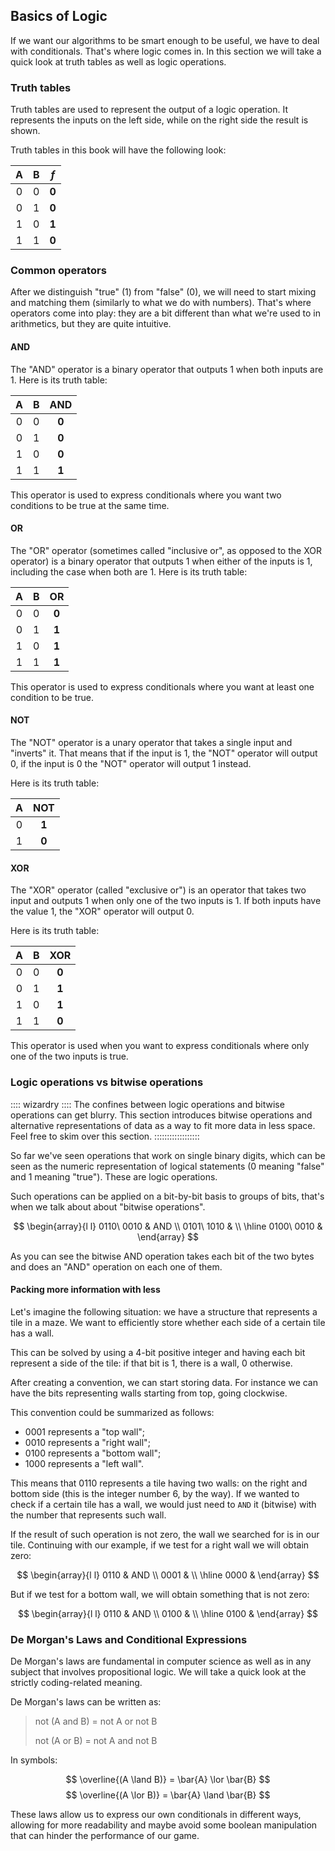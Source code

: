 Basics of Logic
---------------

If we want our algorithms to be smart enough to be useful, we have to deal with conditionals. That's where logic comes in. In this section we will take a quick look at truth tables as well as logic operations.

### Truth tables

Truth tables are used to represent the output of a logic operation. It represents the inputs on the left side, while on the right side the result is shown.

Truth tables in this book will have the following look:

| A   | B   | **$f$** |
| :-: | :-: | :-----: |
| 0   | 0   | **0**   |
| 0   | 1   | **0**   |
| 1   | 0   | **1**   |
| 1   | 1   | **0**   |

### Common operators

After we distinguish "true" (1) from "false" (0), we will need to start mixing and matching them (similarly to what we do with numbers). That's where operators come into play: they are a bit different than what we're used to in arithmetics, but they are quite intuitive.

#### AND

The "AND" operator is a binary operator that outputs 1 when both inputs are 1. Here is its truth table:

| A   | B   | **AND** |
| :-: | :-: | :-----: |
| 0   | 0   | **0**   |
| 0   | 1   | **0**   |
| 1   | 0   | **0**   |
| 1   | 1   | **1**   |

This operator is used to express conditionals where you want two conditions to be true at the same time.

#### OR

The "OR" operator (sometimes called "inclusive or", as opposed to the XOR operator) is a binary operator that outputs 1 when either of the inputs is 1, including the case when both are 1. Here is its truth table:

| A   | B   | **OR**  |
| :-: | :-: | :-----: |
| 0   | 0   | **0**   |
| 0   | 1   | **1**   |
| 1   | 0   | **1**   |
| 1   | 1   | **1**   |

This operator is used to express conditionals where you want at least one condition to be true.

#### NOT

The "NOT" operator is a unary operator that takes a single input and "inverts" it. That means that if the input is 1, the "NOT" operator will output 0, if the input is 0 the "NOT" operator will output 1 instead.

Here is its truth table:

| A   | **NOT** |
| :-: | :-----: |
| 0   | **1**   |
| 1   | **0**   |

#### XOR

The "XOR" operator (called "exclusive or") is an operator that takes two input and outputs 1 when only one of the two inputs is 1. If both inputs have the value 1, the "XOR" operator will output 0.

Here is its truth table:

| A   | B   | **XOR** |
| :-: | :-: | :-----: |
| 0   | 0   | **0**   |
| 0   | 1   | **1**   |
| 1   | 0   | **1**   |
| 1   | 1   | **0**   |

This operator is used when you want to express conditionals where only one of the two inputs is true.

### Logic operations vs bitwise operations

:::: wizardry ::::
The confines between logic operations and bitwise operations can get blurry. This section introduces bitwise operations and alternative representations of data as a way to fit more data in less space. Feel free to skim over this section.
::::::::::::::::::

So far we've seen operations that work on single binary digits, which can be seen as the numeric representation of logical statements (0 meaning "false" and 1 meaning "true"). These are logic operations.

Such operations can be applied on a bit-by-bit basis to groups of bits, that's when we talk about about "bitwise operations".

$$
\begin{array}{l l}
0110\ 0010  & AND \\
0101\ 1010 & \\ \hline
0100\ 0010 &
\end{array}
$$

As you can see the bitwise AND operation takes each bit of the two bytes and does an "AND" operation on each one of them.

#### Packing more information with less

Let's imagine the following situation: we have a structure that represents a tile in a maze. We want to efficiently store whether each side of a certain tile has a wall.

This can be solved by using a 4-bit positive integer and having each bit represent a side of the tile: if that bit is 1, there is a wall, 0 otherwise.

After creating a convention, we can start storing data. For instance we can have the bits representing walls starting from top, going clockwise.

This convention could be summarized as follows:

- $0001$ represents a "top wall";
- $0010$ represents a "right wall";
- $0100$ represents a "bottom wall";
- $1000$ represents a "left wall".

This means that $0110$ represents a tile having two walls: on the right and bottom side (this is the integer number 6, by the way). If we wanted to check if a certain tile has a wall, we would just need to `AND` it (bitwise) with the number that represents such wall.

If the result of such operation is not zero, the wall we searched for is in our tile. Continuing with our example, if we test for a right wall we will obtain zero:

$$
\begin{array}{l l}
0110 & AND \\
0001 & \\ \hline
0000 &
\end{array}
$$

But if we test for a bottom wall, we will obtain something that is not zero:

$$
\begin{array}{l l}
0110 & AND \\
0100 & \\ \hline
0100 &
\end{array}
$$

### De Morgan's Laws and Conditional Expressions

De Morgan's laws are fundamental in computer science as well as in any subject that involves propositional logic. We will take a quick look at the strictly coding-related meaning.

De Morgan's laws can be written as:

> not (A and B) = not A or not B
>
> not (A or B) = not A and not B

In symbols:

$$ \overline{(A \land B)} = \bar{A} \lor \bar{B} $$
$$ \overline{(A \lor B)} = \bar{A} \land \bar{B} $$

These laws allow us to express our own conditionals in different ways, allowing for more readability and maybe avoid some boolean manipulation that can hinder the performance of our game.
